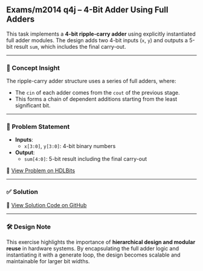 ## Exams/m2014 q4j – 4-Bit Adder Using Full Adders

This task implements a **4-bit ripple-carry adder** using explicitly instantiated full adder modules. The design adds two 4-bit inputs (`x`, `y`) and outputs a 5-bit result `sum`, which includes the final carry-out.

---

### 🧠 Concept Insight  
The ripple-carry adder structure uses a series of full adders, where:
- The `cin` of each adder comes from the `cout` of the previous stage.
- This forms a chain of dependent additions starting from the least significant bit.

---

### 📘 Problem Statement  
- **Inputs**:  
  - `x[3:0]`, `y[3:0]`: 4-bit binary numbers  
- **Output**:  
  - `sum[4:0]`: 5-bit result including the final carry-out  

🔗 [View Problem on HDLBits](https://hdlbits.01xz.net/wiki/Exams/m2014_q4j)

---

### ✅ Solution  
📄 [View Solution Code on GitHub](https://github.com/EswarAdithya011/HDLBits/blob/main/Problem%20Sets/3.%20Circuits/Combinational%20logic/3.3%20Arithmetic%20Circuits/3.3.4%20Adder/m2014_q4j.v)

---

### 🛠 Design Note  
This exercise highlights the importance of **hierarchical design and modular reuse** in hardware systems. By encapsulating the full adder logic and instantiating it with a generate loop, the design becomes scalable and maintainable for larger bit widths.
